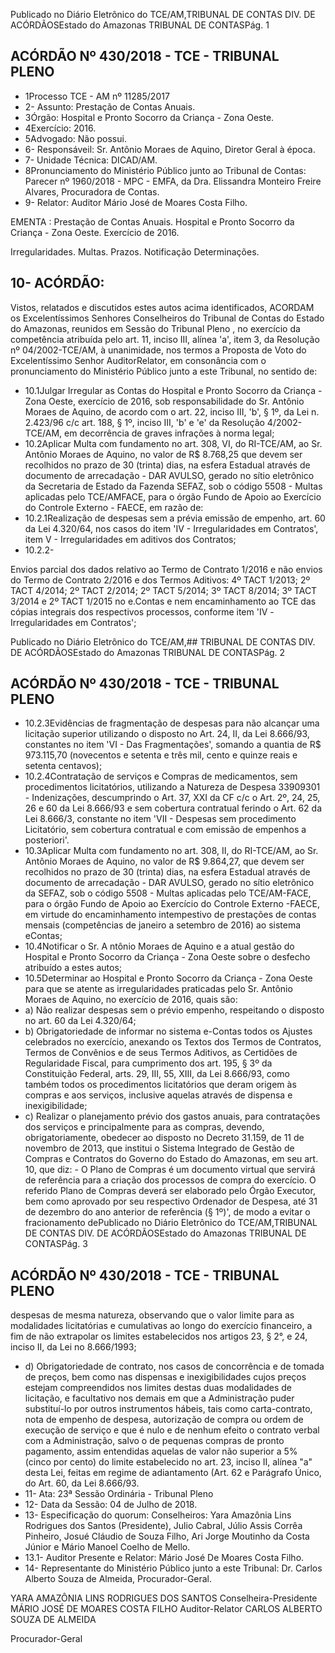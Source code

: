 Publicado  no  Diário Eletrônico do TCE/AM,TRIBUNAL DE CONTAS DIV. DE  ACÓRDÃOSEstado do Amazonas TRIBUNAL DE CONTASPág. 1

## ACÓRDÃO Nº 430/2018 - TCE - TRIBUNAL PLENO

- 1Processo TCE - AM nº 11285/2017
- 2- Assunto: Prestação de Contas Anuais.
- 3Órgão: Hospital e Pronto Socorro da Criança - Zona Oeste.
- 4Exercício: 2016.
- 5Advogado: Não possui.
- 6- Responsáveil: Sr. Antônio Moraes de Aquino, Diretor Geral à época.
- 7- Unidade Técnica: DICAD/AM.
- 8Pronunciamento do Ministério Público junto ao Tribunal de Contas: Parecer nº 1960/2018 - MPC - EMFA, da Dra. Elissandra Monteiro Freire Alvares, Procuradora de Contas.
- 9- Relator: Auditor Mário José de Moares Costa Filho.

EMENTA :  Prestação  de  Contas  Anuais.  Hospital  e Pronto Socorro da Criança - Zona Oeste. Exercício de 2016.

Irregularidades. Multas. Prazos. Notificação Determinações.

## 10- ACÓRDÃO:

Vistos, relatados e discutidos estes autos acima identificados, ACORDAM os Excelentíssimos Senhores Conselheiros do Tribunal de Contas do Estado do Amazonas,  reunidos  em  Sessão  do Tribunal  Pleno ,  no  exercício  da  competência atribuída pelo art. 11, inciso III, alínea 'a', item 3, da Resolução nº 04/2002-TCE/AM, à unanimidade, nos  termos  a  Proposta  de  Voto  do  Excelentíssimo  Senhor  AuditorRelator, em  consonância com  o  pronunciamento  do  Ministério  Público  junto  a  este Tribunal, no sentido de:

- 10.1Julgar  Irregular as  Contas  do  Hospital  e  Pronto  Socorro  da Criança - Zona Oeste, exercício de 2016, sob responsabilidade do Sr.  Antônio  Moraes  de  Aquino, de  acordo  com  o  art.  22, inciso III, 'b', § 1º,  da Lei n. 2.423/96 c/c art. 188, § 1º, inciso III, 'b' e  'e' da  Resolução  4/2002-TCE/AM,  em  decorrência  de graves infrações à norma legal;
- 10.2Aplicar Multa com fundamento no art. 308, VI, do RI-TCE/AM, ao Sr.  Antônio  Moraes  de  Aquino, no  valor  de R$  8.768,25 que devem  ser  recolhidos  no  prazo  de  30  (trinta)  dias,  na  esfera Estadual através de documento de arrecadação - DAR AVULSO, gerado no sítio eletrônico da Secretaria de Estado da Fazenda  SEFAZ,  sob  o  código  5508  -  Multas  aplicadas  pelo  TCE/AMFACE,  para  o  órgão  Fundo  de  Apoio  ao  Exercício  do  Controle Externo - FAECE, em razão de:
- 10.2.1Realização  de  despesas  sem  a  prévia  emissão  de empenho, art. 60 da Lei 4.320/64, nos casos do item 'IV - Irregularidades em Contratos', item V - Irregularidades em aditivos dos Contratos;
- 10.2.2-

Envios parcial dos dados relativo ao Termo de Contrato 1/2016 e não envios do Termo de Contrato 2/2016 e dos Termos  Aditivos:  4º  TACT  1/2013;  2º  TACT  4/2014;  2º TACT 2/2014; 2º TACT 5/2014; 3º TACT 8/2014; 3º TACT 3/2014 e 2º TACT 1/2015 no e.Contas e nem encaminhamento ao TCE das cópias integrais dos respectivos processos, conforme item 'IV -Irregularidades em Contratos';

Publicado  no  Diário Eletrônico do TCE/AM,## TRIBUNAL DE CONTAS DIV. DE  ACÓRDÃOSEstado do Amazonas TRIBUNAL DE CONTASPág. 2

## ACÓRDÃO Nº 430/2018 - TCE - TRIBUNAL PLENO

- 10.2.3Evidências  de fragmentação  de  despesas  para  não alcançar uma licitação superior utilizando o disposto no Art. 24, II, da Lei 8.666/93, constantes no item 'VI - Das Fragmentações', somando a quantia  de R$ 973.115,70 (novecentos e setenta e três mil, cento e quinze reais e setenta centavos);
- 10.2.4Contratação  de  serviços  e  Compras  de  medicamentos, sem procedimentos licitatórios, utilizando a Natureza de Despesa 33909301 - Indenizações, descumprindo o Art. 37,  XXI  da  CF  c/c  o  Art.  2º,  24,  25,  26  e  60  da  Lei 8.666/93 e sem cobertura contratual ferindo o Art. 62 da Lei  8.666/3,  constante  no  item  'VII  -  Despesas  sem procedimento Licitatório, sem cobertura contratual e com emissão de empenhos a posteriori'.
- 10.3Aplicar Multa com fundamento no art. 308, II, do RI-TCE/AM, ao Sr.  Antônio  Moraes  de  Aquino, no  valor  de R$  9.864,27, que devem  ser  recolhidos  no prazo  de  30  (trinta)  dias, na  esfera Estadual através de documento de arrecadação - DAR AVULSO, gerado no sítio eletrônico da SEFAZ, sob o código 5508 - Multas aplicadas pelo TCE/AM-FACE, para o órgão Fundo de Apoio ao Exercício do Controle Externo -FAECE, em virtude do encaminhamento intempestivo de prestações de contas mensais (competências  de  janeiro  a  setembro  de  2016)  ao  sistema  eContas;
- 10.4Notificar o Sr.  A ntônio Moraes de Aquino e a atual gestão do Hospital  e  Pronto  Socorro  da  Criança  -  Zona  Oeste  sobre  o desfecho atribuído a estes autos;
- 10.5Determinar ao  Hospital  e  Pronto  Socorro  da  Criança  -  Zona Oeste para que se atente as irregularidades praticadas pelo Sr. Antônio Moraes de Aquino, no exercício de 2016, quais são:
- a) Não realizar despesas sem o prévio empenho, respeitando o disposto no art. 60 da Lei 4.320/64;
- b) Obrigatoriedade  de  informar  no  sistema  e-Contas  todos  os Ajustes  celebrados  no  exercício,  anexando  os  Textos  dos Termos  de  Contratos,  Termos  de  Convênios  e  de  seus Termos  Aditivos,  as  Certidões  de  Regularidade  Fiscal,  para cumprimento dos art. 195, § 3º da Constituição Federal, arts. 29,  III,  55,  XIII,  da  Lei  8.666/93,  como  também  todos  os procedimentos  licitatórios  que  deram  origem  às  compras  e aos serviços, inclusive aquelas através de dispensa e inexigibilidade;
- c) Realizar o planejamento  prévio dos  gastos  anuais, para contratações dos serviços e principalmente para as compras, devendo, obrigatoriamente, obedecer ao disposto no Decreto 31.159,  de 11 de novembro de  2013, que  institui o Sistema Integrado de Gestão de Compras e Contratos do Governo do Estado do Amazonas, em seu art. 10, que diz:  - O Plano de Compras  é  um  documento  virtual  que  servirá  de  referência para  a  criação  dos  processos  de  compra  do  exercício.  O referido Plano de Compras deverá ser elaborado pelo Órgão Executor, bem como aprovado por seu respectivo Ordenador de Despesa, até 31 de dezembro do ano anterior de referência  (§  1º)',  de  modo  a  evitar  o  fracionamento  dePublicado  no  Diário Eletrônico do TCE/AM,TRIBUNAL DE CONTAS DIV. DE  ACÓRDÃOSEstado do Amazonas TRIBUNAL DE CONTASPág. 3

## ACÓRDÃO Nº 430/2018 - TCE - TRIBUNAL PLENO

despesas de mesma natureza, observando que o valor limite para  as  modalidades  licitatórias  e  cumulativas  ao  longo  do exercício financeiro, a fim de não  extrapolar os limites estabelecidos nos artigos 23, § 2°, e 24, inciso II, da Lei no 8.666/1993;

- d) Obrigatoriedade de contrato, nos casos de concorrência e de tomada de preços, bem como nas dispensas e inexigibilidades cujos preços estejam compreendidos nos limites destas duas modalidades de licitação, e facultativo nos demais em que a Administração puder substituí-lo por outros instrumentos hábeis, tais como  carta-contrato, nota de empenho  de despesa,  autorização  de compra  ou  ordem  de  execução  de serviço e que é nulo e de nenhum efeito o contrato verbal com a  Administração,  salvo  o  de  pequenas  compras  de  pronto pagamento, assim entendidas aquelas de valor não superior a 5% (cinco por cento) do limite estabelecido no art. 23, inciso II, alínea  "a" desta Lei, feitas em regime de adiantamento (Art. 62 e Parágrafo Único, do Art. 60, da Lei 8.666/93.
- 11- Ata: 23ª Sessão Ordinária - Tribunal Pleno
- 12- Data da Sessão: 04 de Julho de 2018.
- 13- Especificação do quorum: Conselheiros: Yara Amazônia Lins Rodrigues dos Santos (Presidente), Julio Cabral, Júlio Assis Corrêa Pinheiro, Josué Cláudio de Souza Filho, Ari Jorge Moutinho da Costa Júnior e Mário Manoel Coelho de Mello.
- 13.1- Auditor Presente e Relator: Mário José De Moares Costa Filho.
- 14- Representante  do  Ministério  Público  junto  a  este  Tribunal: Dr. Carlos  Alberto Souza de Almeida, Procurador-Geral.

YARA AMAZÔNIA LINS RODRIGUES DOS SANTOS Conselheira-Presidente MÁRIO JOSÉ DE MOARES COSTA FILHO Auditor-Relator CARLOS ALBERTO SOUZA DE ALMEIDA

Procurador-Geral
